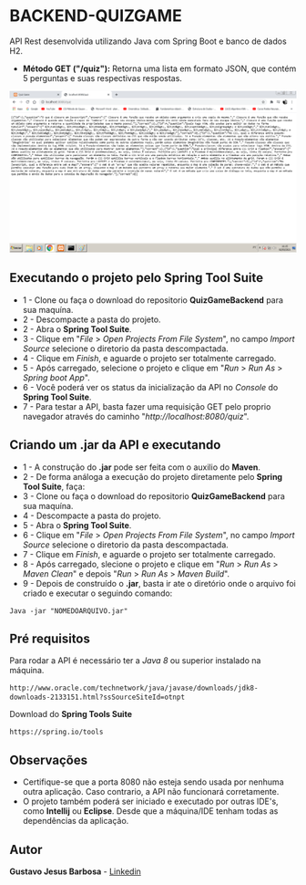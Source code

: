 # BACKEND-QUIZGAME
API Rest desenvolvida utilizando Java com Spring Boot e banco de dados H2. 

* **Método GET ("/quiz"):** Retorna uma lista em formato JSON, que contém 5 perguntas e suas respectivas respostas.

![alt text](https://github.com/GuBarbosaj/QuizGameFrontEnd/blob/main/capturas/listaJson.png)

## Executando o projeto pelo **Spring Tool Suite**

* 1 - Clone ou faça o download do repositorio **QuizGameBackend** para sua maquína.
* 2 - Descompacte a pasta do projeto.
* 2 - Abra o **Spring Tool Suite**.
* 3 - Clique em "*File* > *Open Projects From File System*", no campo *Import Source* selecione o diretorio da pasta descompactada.
* 4 - Clique em *Finish*, e aguarde o projeto ser totalmente carregado.
* 5 - Após carregado, selecione o projeto e clique em "*Run* > *Run As* > *Spring boot App*".
* 6 - Você poderá ver os status da inicialização da API no *Console* do **Spring Tool Suite**.
* 7 - Para testar a API, basta fazer uma requisição GET pelo proprio navegador através do caminho "*http://localhost:8080/quiz*".

## Criando um **.jar** da API e executando
* 1 - A construção do **.jar** pode ser feita com o auxilio do **Maven**.
* 2 - De forma análoga a execução do projeto diretamente pelo **Spring Tool Suite**, faça:
* 3 - Clone ou faça o download do repositorio **QuizGameBackend** para sua maquína.
* 4 - Descompacte a pasta do projeto.
* 5 - Abra o **Spring Tool Suite**.
* 6 - Clique em "*File* > *Open Projects From File System*", no campo *Import Source* selecione o diretorio da pasta descompactada.
* 7 - Clique em *Finish*, e aguarde o projeto ser totalmente carregado.
* 8 - Após carregado, slecione o projeto e clique em "*Run* > *Run As* > *Maven Clean*" e depois "*Run* > *Run As* > *Maven Build*".
* 9 - Depois de construído o **.jar**, basta ir ate o diretório onde o arquivo foi criado e executar o seguindo comando:
```
Java -jar "NOMEDOARQUIVO.jar"
```

## Pré requisitos

Para rodar a API é necessário ter a *Java 8* ou superior instalado na máquina.

```
http://www.oracle.com/technetwork/java/javase/downloads/jdk8-downloads-2133151.html?ssSourceSiteId=otnpt
```

Download do **Spring Tools Suite**

```
https://spring.io/tools
```

## Observações

* Certifique-se que a porta 8080 não esteja sendo usada por nenhuma outra aplicação. Caso contrario, a API não funcionará corretamente.
* O projeto também poderá ser iniciado e executado por outras IDE's, como **Intellij** ou **Eclipse**. Desde que a máquina/IDE tenham todas as dependências da aplicação.

## Autor

**Gustavo Jesus Barbosa** - [Linkedin](https://www.linkedin.com/in/gustavo-barbosa-92257a187/)
